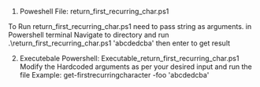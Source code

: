 1. Poweshell File: return_first_recurring_char.ps1

To Run return_first_recurring_char.ps1 need to pass string as arguments.
in Powershell terminal Navigate to directory and run
.\return_first_recurring_char.ps1 'abcdedcba'
then enter to get result

2. Executebale Powershell: Executable_return_first_recurring_char.ps1
Modify the Hardcoded arguments as per your desired input and run the file
Example: get-firstrecurringcharacter -foo 'abcdedcba'
